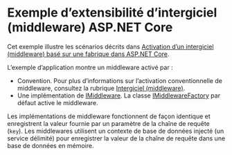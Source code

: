 # <a name="aspnet-core-middleware-extensibility-sample"></a>Exemple d’extensibilité d’intergiciel (middleware) ASP.NET Core

Cet exemple illustre les scénarios décrits dans [Activation d’un intergiciel (middleware) basé sur une fabrique dans ASP.NET Core](https://docs.microsoft.com/aspnet/core/fundamentals/middleware/middleware-extensibility).

L’exemple d’application montre un middleware activé par :

* Convention. Pour plus d’informations sur l’activation conventionnelle de middleware, consultez la rubrique [Intergiciel (middleware)](https://docs.microsoft.com/aspnet/core/fundamentals/middleware/).
* Une implémentation de [IMiddleware](https://docs.microsoft.com/dotnet/api/microsoft.aspnetcore.http.imiddleware). La classe [IMiddlewareFactory](https://docs.microsoft.com/dotnet/api/microsoft.aspnetcore.http.imiddlewarefactory) par défaut active le middleware.

Les implémentations de middleware fonctionnent de façon identique et enregistrent la valeur fournie par un paramètre de la chaîne de requête (`key`). Les middlewares utilisent un contexte de base de données injecté (un service délimité) pour enregistrer la valeur de la chaîne de requête dans une base de données en mémoire.
